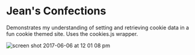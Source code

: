 # Jean's Confections

Demonstrates my understanding of setting and retrieving cookie data in a fun cookie themed site. Uses the cookies.js wrapper.

![screen shot 2017-06-06 at 12 01 08 pm](https://user-images.githubusercontent.com/26287155/26839066-f19ff39c-4aaf-11e7-8dbb-0771b17e2e3e.png)
